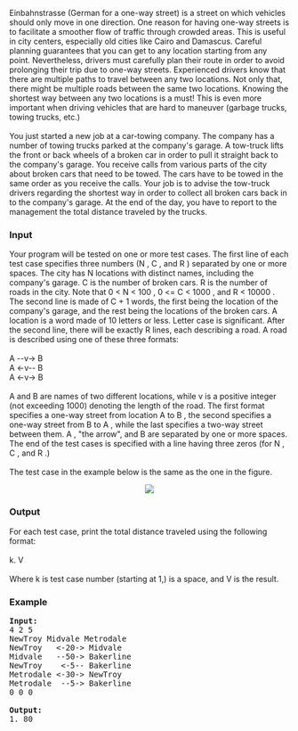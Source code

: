 <p>Einbahnstrasse (German for a one-way street) is a street on which vehicles should only move in one direction. One reason for having one-way streets is to facilitate a smoother flow of traffic through crowded areas. This is useful in city centers, especially old cities like Cairo and Damascus. Careful planning guarantees that you can get to any location starting from any point. Nevertheless, drivers must carefully plan their route in order to avoid prolonging their trip due to one-way streets. Experienced drivers know that there are multiple paths to travel between any two locations. Not only that, there might be multiple roads between the same two locations. Knowing the shortest way between any two locations is a must! This is even more important when driving vehicles that are hard to maneuver (garbage trucks, towing trucks, etc.)
<br><br>
You just started a new job at a car-towing company. The company has a number of towing trucks parked at the company's garage. A tow-truck lifts the front or back wheels of a broken car in order to pull it straight back to the company's garage. You receive calls from various parts of the city about broken cars that need to be towed. The cars have to be towed in the same order as you receive the calls. Your job is to advise the tow-truck drivers regarding the shortest way in order to collect all broken cars back in to the company's garage. At the end of the day, you have to report to the management the total distance traveled by the trucks.

</p><h3>Input</h3>
<p>Your program will be tested on one or more test cases. The first line of each test case specifies three numbers (N , C , and R ) separated by one or more spaces. The city has N  locations with distinct names, including the company's garage. C  is the number of broken cars. R  is the number of roads in the city. Note that 0 &lt; N &lt; 100 , 0 &lt;= C &lt; 1000 , and R &lt; 10000 . The second line is made of C + 1  words, the first being the location of the company's garage, and the rest being the locations of the broken cars. A location is a word made of 10 letters or less. Letter case is significant. After the second line, there will be exactly R  lines, each describing a road. A road is described using one of these three formats:
<br><br>
A --v-&gt; B
<br>A &lt;-v-- B
<br>A &lt;-v-&gt; B
<br><br>
A and B are names of two different locations, while v is a positive integer (not exceeding 1000) denoting the length of the road. The first format specifies a one-way street from location A to B , the second specifies a one-way street from B to A , while the last specifies a two-way street between them. A , "the arrow", and B are separated by one or more spaces. The end of the test cases is specified with a line having three zeros (for N , C , and R .)
<br><br>
The test case in the example below is the same as the one in the figure.
<br></p><center>
<img src="./21369/file/MQdBC4Wm.png"></center>

<h3>Output</h3>
<p>For each test case, print the total distance traveled using the following format:
<br><br>
k. V
<br><br>
Where k is test case number (starting at 1,) is a space, and V is the result. 

</p><h3>Example</h3>

<pre><b>Input:</b>
4 2 5
NewTroy Midvale Metrodale
NewTroy   &lt;-20-&gt; Midvale
Midvale   --50-&gt; Bakerline
NewTroy    &lt;-5-- Bakerline
Metrodale &lt;-30-&gt; NewTroy
Metrodale  --5-&gt; Bakerline
0 0 0

<b>Output:</b>
1. 80
</pre>